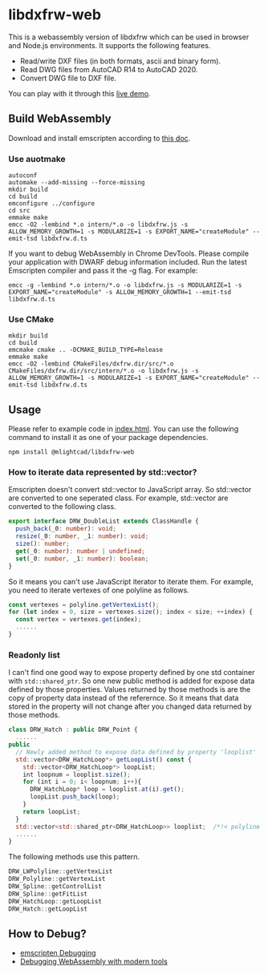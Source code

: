 # libdxfrw-web

This is a webassembly version of libdxfrw which can be used in browser and Node.js environments. It supports the following features.

- Read/write DXF files (in both formats, ascii and binary form).
- Read DWG files from AutoCAD R14 to AutoCAD 2020.
- Convert DWG file to DXF file.

You can play with it through this [live demo](https://mlight-lee.github.io/libdxfrw/).

## Build WebAssembly

Download and install emscripten according to [this doc](https://emscripten.org/docs/getting_started/downloads.html).

### Use auotmake

```
autoconf
automake --add-missing --force-missing
mkdir build
cd build
emconfigure ../configure
cd src
emmake make
emcc -O2 -lembind *.o intern/*.o -o libdxfrw.js -s ALLOW_MEMORY_GROWTH=1 -s MODULARIZE=1 -s EXPORT_NAME="createModule" --emit-tsd libdxfrw.d.ts
```

If you want to debug WebAssembly in Chrome DevTools. Please compile your application with DWARF debug information included. Run the latest Emscripten compiler and pass it the -g flag. For example:

```
emcc -g -lembind *.o intern/*.o -o libdxfrw.js -s MODULARIZE=1 -s EXPORT_NAME="createModule" -s ALLOW_MEMORY_GROWTH=1 --emit-tsd libdxfrw.d.ts
```

### Use CMake

```
mkdir build
cd build
emcmake cmake .. -DCMAKE_BUILD_TYPE=Release
emmake make
emcc -O2 -lembind CMakeFiles/dxfrw.dir/src/*.o CMakeFiles/dxfrw.dir/src/intern/*.o -o libdxfrw.js -s ALLOW_MEMORY_GROWTH=1 -s MODULARIZE=1 -s EXPORT_NAME="createModule" --emit-tsd libdxfrw.d.ts
```

## Usage

Please refer to example code in [index.html](./dist/index.html). You can use the following command to install it as one of your package dependencies. 

```
npm install @mlightcad/libdxfrw-web
```

### How to iterate data represented by std::vector?

Emscripten doesn't convert std::vector to JavaScript array. So std::vector are converted to one seperated class. For example, std::vector<double> are converted to the following class.

```TypeScript
export interface DRW_DoubleList extends ClassHandle {
  push_back(_0: number): void;
  resize(_0: number, _1: number): void;
  size(): number;
  get(_0: number): number | undefined;
  set(_0: number, _1: number): boolean;
}
```

So it means you can't use JavaScript iterator to iterate them. For example, you need to iterate vertexes of one polyline as follows.

```JavaScript
const vertexes = polyline.getVertexList();
for (let index = 0, size = vertexes.size(); index < size; ++index) {
  const vertex = vertexes.get(index);
  ......
}
```

### Readonly list

I can't find one good way to expose property defined by one std container with `std::shared_ptr`. So one new public method is added for expose data defined by those properties. Values returned by those methods is are the copy of property data instead of the referernce. So it means that data stored in the property will not change after you changed data returned by those methods. 

```JavaScript
class DRW_Hatch : public DRW_Point {
  ......
public
  // Newly added method to expose data defined by property 'looplist'
  std::vector<DRW_HatchLoop*> getLoopList() const {
    std::vector<DRW_HatchLoop*> loopList;
    int loopnum = looplist.size();
    for (int i = 0; i< loopnum; i++){
      DRW_HatchLoop* loop = looplist.at(i).get();
      loopList.push_back(loop);
    }
    return loopList;
  }
  std::vector<std::shared_ptr<DRW_HatchLoop>> looplist;  /*!< polyline list */
  ......
}
```

The following methods use this pattern.

```C++
DRW_LWPolyline::getVertexList
DRW_Polyline::getVertexList
DRW_Spline::getControlList
DRW_Spline::getFitList
DRW_HatchLoop::getLoopList
DRW_Hatch::getLoopList
```

## How to Debug?

- [emscripten Debugging](https://emscripten.org/docs/porting/Debugging.html)
- [Debugging WebAssembly with modern tools](https://developer.chrome.com/blog/wasm-debugging-2020/)
